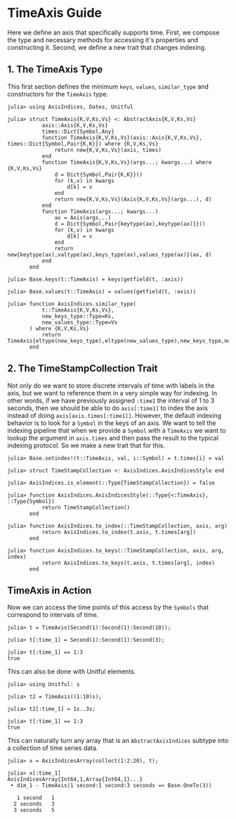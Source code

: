 # TimeAxis Guide

Here we define an axis that specifically supports time.
First, we compose the type and necessary methods for accessing it's properties and constructing it.
Second, we define a new trait that changes indexing.

## 1. The TimeAxis Type

This first section defines the minimum `keys`, `values`, `similar_type` and constructors for the `TimeAxis` type.
```jldoctest time_axis_example
julia> using AxisIndices, Dates, Unitful

julia> struct TimeAxis{K,V,Ks,Vs} <: AbstractAxis{K,V,Ks,Vs}
           axis::Axis{K,V,Ks,Vs}
           times::Dict{Symbol,Any}
           function TimeAxis{K,V,Ks,Vs}(axis::Axis{K,V,Ks,Vs}, times::Dict{Symbol,Pair{K,K}}) where {K,V,Ks,Vs}
               return new{K,V,Ks,Vs}(axis, times)
           end
           function TimeAxis{K,V,Ks,Vs}(args...; kwargs...) where {K,V,Ks,Vs}
               d = Dict{Symbol,Pair{K,K}}()
               for (k,v) in kwargs
                   d[k] = v
               end
               return new{K,V,Ks,Vs}(Axis{K,V,Ks,Vs}(args...), d)
           end
           function TimeAxis(args...; kwargs...)
               ax = Axis(args...)
               d = Dict{Symbol,Pair{keytype(ax),keytype(ax)}}()
               for (k,v) in kwargs
                   d[k] = v
               end
               return new{keytype(ax),valtype(ax),keys_type(ax),values_type(ax)}(ax, d)
           end
       end

julia> Base.keys(t::TimeAxis) = keys(getfield(t, :axis))

julia> Base.values(t::TimeAxis) = values(getfield(t, :axis))

julia> function AxisIndices.similar_type(
           t::TimeAxis{K,V,Ks,Vs},
           new_keys_type::Type=Ks,
           new_values_type::Type=Vs
       ) where {K,V,Ks,Vs}
           return TimeAxis{eltype(new_keys_type),eltype(new_values_type),new_keys_type,new_values_type}
       end
```

## 2. The TimeStampCollection Trait

Not only do we want to store discrete intervals of time with labels in the axis, but we want to reference them in a very simple way for indexing.
In other words, if we have previously assigned `:time1` the interval of 1 to 3 seconds, then we should be able to do `axis[:time1]` to index the axis instead of doing `axis[axis.times[:time1]]`.
However, the default indexing behavior is to look for a `Symbol` in the keys of an axis.
We want to tell the indexing pipeline that when we provide a `Symbol` with a `TimeAxis` we want to lookup the argument in `axis.times` and then pass the result to the typical indexing protocol.
So we make a new trait that for this.

```jldoctest time_axis_example
julia> Base.setindex!(t::TimeAxis, val, i::Symbol) = t.times[i] = val

julia> struct TimeStampCollection <: AxisIndices.AxisIndicesStyle end

julia> AxisIndices.is_element(::Type{TimeStampCollection}) = false

julia> function AxisIndices.AxisIndicesStyle(::Type{<:TimeAxis}, ::Type{Symbol})
           return TimeStampCollection()
       end

julia> function AxisIndices.to_index(::TimeStampCollection, axis, arg)
           return AxisIndices.to_index(t.axis, t.times[arg])
       end

julia> function AxisIndices.to_keys(::TimeStampCollection, axis, arg, index)
           return AxisIndices.to_keys(t.axis, t.times[arg], index)
       end
```

## TimeAxis in Action

Now we can access the time points of this access by the `Symbols` that correspond to intervals of time.
```jldoctest time_axis_example
julia> t = TimeAxis(Second(1):Second(1):Second(10));

julia> t[:time_1] = Second(1):Second(1):Second(3);

julia> t[:time_1] == 1:3
true

```

This can also be done with Unitful elements.
```jldoctest time_axis_example
julia> using Unitful: s

julia> t2 = TimeAxis((1:10)s);

julia> t2[:time_1] = 1s..3s;

julia> t[:time_1] == 1:3
true

```

This can naturally turn any array that is an `AbstractAxisIndices` subtype into a collection of time series data.
```jldoctest time_axis_example
julia> x = AxisIndicesArray(collect(1:2:20), t);

julia> x[:time_1]
AxisIndicesArray{Int64,1,Array{Int64,1}...}
 • dim_1 - TimeAxis(1 second:1 second:3 seconds => Base.OneTo(3))

   1 second   1
  2 seconds   3
  3 seconds   5


```


